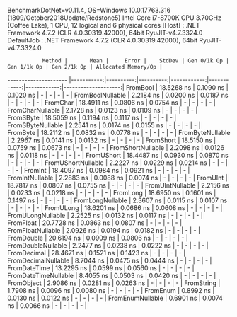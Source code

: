 
BenchmarkDotNet=v0.11.4, OS=Windows 10.0.17763.316 (1809/October2018Update/Redstone5)
Intel Core i7-8700K CPU 3.70GHz (Coffee Lake), 1 CPU, 12 logical and 6 physical cores
  [Host]     : .NET Framework 4.7.2 (CLR 4.0.30319.42000), 64bit RyuJIT-v4.7.3324.0
  DefaultJob : .NET Framework 4.7.2 (CLR 4.0.30319.42000), 64bit RyuJIT-v4.7.3324.0


               Method |       Mean |     Error |    StdDev | Gen 0/1k Op | Gen 1/1k Op | Gen 2/1k Op | Allocated Memory/Op |
--------------------- |-----------:|----------:|----------:|------------:|------------:|------------:|--------------------:|
             FromBool | 18.5268 ns | 0.1090 ns | 0.1020 ns |           - |           - |           - |                   - |
     FromBoolNullable |  2.2184 ns | 0.0200 ns | 0.0187 ns |           - |           - |           - |                   - |
             FromChar | 18.4911 ns | 0.0806 ns | 0.0754 ns |           - |           - |           - |                   - |
     FromCharNullable |  2.1728 ns | 0.0123 ns | 0.0109 ns |           - |           - |           - |                   - |
            FromSByte | 18.5059 ns | 0.1194 ns | 0.1117 ns |           - |           - |           - |                   - |
    FromSByteNullable |  2.2541 ns | 0.0174 ns | 0.0155 ns |           - |           - |           - |                   - |
             FromByte | 18.2112 ns | 0.0832 ns | 0.0778 ns |           - |           - |           - |                   - |
     FromByteNullable |  2.2967 ns | 0.0141 ns | 0.0132 ns |           - |           - |           - |                   - |
            FromShort | 18.5150 ns | 0.0759 ns | 0.0673 ns |           - |           - |           - |                   - |
    FromShortNullable |  2.2098 ns | 0.0126 ns | 0.0118 ns |           - |           - |           - |                   - |
           FromUShort | 18.4487 ns | 0.0930 ns | 0.0870 ns |           - |           - |           - |                   - |
   FromUShortNullable |  2.2227 ns | 0.0229 ns | 0.0214 ns |           - |           - |           - |                   - |
              FromInt | 18.4097 ns | 0.0984 ns | 0.0921 ns |           - |           - |           - |                   - |
      FromIntNullable |  2.2883 ns | 0.0088 ns | 0.0074 ns |           - |           - |           - |                   - |
             FromUInt | 18.7817 ns | 0.0807 ns | 0.0755 ns |           - |           - |           - |                   - |
     FromUIntNullable |  2.2156 ns | 0.0233 ns | 0.0218 ns |           - |           - |           - |                   - |
             FromLong | 18.6950 ns | 0.1601 ns | 0.1497 ns |           - |           - |           - |                   - |
     FromLongNullable |  2.3607 ns | 0.0115 ns | 0.0107 ns |           - |           - |           - |                   - |
            FromULong | 18.6201 ns | 0.0686 ns | 0.0608 ns |           - |           - |           - |                   - |
    FromULongNullable |  2.2525 ns | 0.0132 ns | 0.0117 ns |           - |           - |           - |                   - |
            FromFloat | 20.7728 ns | 0.0863 ns | 0.0807 ns |           - |           - |           - |                   - |
    FromFloatNullable |  2.0926 ns | 0.0194 ns | 0.0182 ns |           - |           - |           - |                   - |
           FromDouble | 20.6194 ns | 0.0909 ns | 0.0806 ns |           - |           - |           - |                   - |
   FromDoubleNullable |  2.2477 ns | 0.0238 ns | 0.0222 ns |           - |           - |           - |                   - |
          FromDecimal | 28.4671 ns | 0.1521 ns | 0.1423 ns |           - |           - |           - |                   - |
  FromDecimalNullable |  8.7044 ns | 0.0475 ns | 0.0444 ns |           - |           - |           - |                   - |
         FromDateTime | 13.2295 ns | 0.0599 ns | 0.0560 ns |           - |           - |           - |                   - |
 FromDateTimeNullable |  8.4055 ns | 0.0503 ns | 0.0420 ns |           - |           - |           - |                   - |
           FromObject |  2.9086 ns | 0.0281 ns | 0.0263 ns |           - |           - |           - |                   - |
           FromString |  1.7908 ns | 0.0096 ns | 0.0080 ns |           - |           - |           - |                   - |
             FromEnum |  0.8992 ns | 0.0130 ns | 0.0122 ns |           - |           - |           - |                   - |
     FromEnumNullable |  0.6901 ns | 0.0074 ns | 0.0066 ns |           - |           - |           - |                   - |
